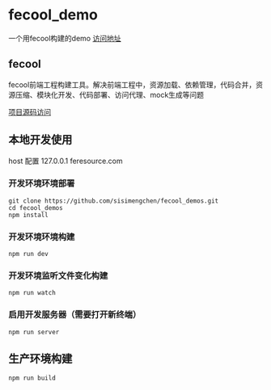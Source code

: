 # fecool_demo

一个用fecool构建的demo [访问地址](https://sisimengchen.github.io/fecool_demos/)

## fecool

fecool前端工程构建工具。解决前端工程中，资源加载、依赖管理，代码合并，资源压缩、模块化开发、代码部署、访问代理、mock生成等问题

[项目源码访问](https://github.com/sisimengchen/fecool)

## 本地开发使用

host 配置 127.0.0.1 feresource.com

### 开发环境环境部署
```shell
git clone https://github.com/sisimengchen/fecool_demos.git
cd fecool_demos
npm install
```

### 开发环境环境构建
```shell
npm run dev
```

### 开发环境监听文件变化构建
```shell
npm run watch
```

### 启用开发服务器（需要打开新终端）
```shell
npm run server
```

## 生产环境构建
```shell
npm run build
```